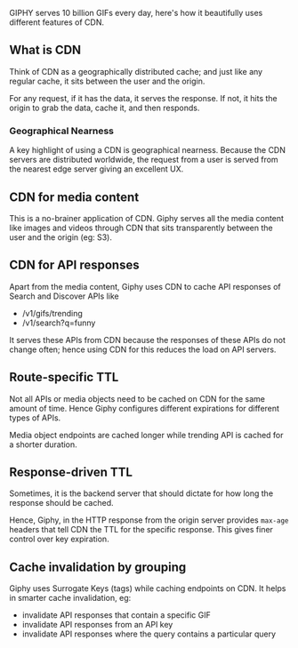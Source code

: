 GIPHY serves 10 billion GIFs every day, here's how it beautifully uses different features of CDN.

## What is CDN

Think of CDN as a geographically distributed cache; and just like any regular cache, it sits between the user and the origin.

For any request, if it has the data, it serves the response. If not, it hits the origin to grab the data, cache it, and then responds.

### Geographical Nearness

A key highlight of using a CDN is geographical nearness. Because the CDN servers are distributed worldwide, the request from a user is served from the nearest edge server giving an excellent UX.

## CDN for media content

This is a no-brainer application of CDN. Giphy serves all the media content like images and videos through CDN that sits transparently between the user and the origin (eg: S3).

## CDN for API responses

Apart from the media content, Giphy uses CDN to cache API responses of Search and Discover APIs like

- /v1/gifs/trending
- /v1/search?q=funny

It serves these APIs from CDN because the responses of these APIs do not change often; hence using CDN for this reduces the load on API servers.

## Route-specific TTL

Not all APIs or media objects need to be cached on CDN for the same amount of time. Hence Giphy configures different expirations for different types of APIs.

Media object endpoints are cached longer while trending API is cached for a shorter duration.

## Response-driven TTL

Sometimes, it is the backend server that should dictate for how long the response should be cached.

Hence, Giphy, in the HTTP response from the origin server provides `max-age` headers that tell CDN the TTL for the specific response. This gives finer control over key expiration.

## Cache invalidation by grouping

Giphy uses Surrogate Keys (tags) while caching endpoints on CDN. It helps in smarter cache invalidation, eg:

- invalidate API responses that contain a specific GIF
- invalidate API responses from an API key
- invalidate API responses where the query contains a particular query